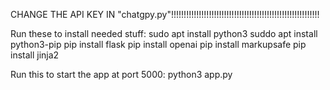 CHANGE THE API KEY IN "chatgpy.py"!!!!!!!!!!!!!!!!!!!!!!!!!!!!!!!!!!!!!!!!!!!!!!!!!!!!!!!!!!!

Run these to install needed stuff:
sudo apt install python3
suddo apt install python3-pip
pip install flask
pip install openai
pip install markupsafe
pip install jinja2

Run this to start the app at port 5000:
python3 app.py
